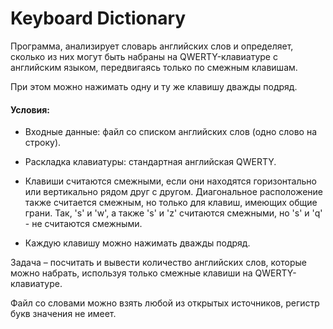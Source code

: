 # Keyboard Dictionary

Программа, анализирует словарь английских слов и определяет, сколько из них могут быть набраны на QWERTY-клавиатуре с английским языком, передвигаясь только по смежным клавишам.

При этом можно нажимать одну и ту же клавишу дважды подряд.
 

#### Условия: ####

* Входные данные: файл со списком английских слов (одно слово на строку).

* Раскладка клавиатуры: стандартная английская QWERTY.

* Клавиши считаются смежными, если они находятся горизонтально или вертикально рядом друг с другом.
Диагональное расположение также считается смежным, но только для клавиш, имеющих общие грани. Так, 's' и 'w', а также 's' и 'z' считаются смежными, но 's' и 'q' - не считаются смежными.

* Каждую клавишу можно нажимать дважды подряд.

 
Задача – посчитать и вывести количество английских слов, которые можно набрать, используя только смежные клавиши на QWERTY-клавиатуре.
 

Файл со словами можно взять любой из открытых источников, регистр букв значения не имеет.
